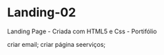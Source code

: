 # Landing-02
Landing Page - Criada com HTML5 e Css - Portifólio 

criar email;
criar página seerviços;
